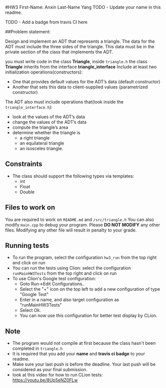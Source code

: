#HW3 First-Name: Anxin Last-Name Yang
TODO - Update your name in this readme.

TODO - Add a badge from travis CI here

##Problem statement:

Design and implement an ADT that represents a triangle. The data for the ADT must include the three sides of the triangle. This data must be in the private section of the class that implements the ADT.

you must write code in the class **Triangle**, inside `triangle.h` the class **Triangle** inherits from the interface **triangle_interface**
Include at least two initialization operations(constructors): 

* One that provides default values for the ADT’s data (default constructor)
* Another that sets this data to client-supplied values (parametrized constructor)

The ADT also must include operations that(look inside the `triangle_interface.h`):

* look at the values of the ADT’s data
* change the values of the ADT’s data 
* compute the triangle’s area
* determine whether the triangle is
    * a right triangle
    * an equilateral triangle
    * an isosceles triangle.
    
## Constraints
* The class should support the following types via templates:
    * int
    * Float
    * Double

## Files to work on
You are required to work on `README.md` and `/src/triangle.h`
You can also modify `main.cpp` to debug your program.
Please **DO NOT MODIFY** any other files. Modifying any other file will result in penalty to your grade.

## Running tests
* To run the program, select the configuration `hw3_run` from the top right and click on run
* You can run the tests using Clion: select the configuration `runMainHW3Tests` from the top right and click on run
* To use Clion's Google test configuration:
    * Goto Run->Edit Configurations..
    * Select the "+" icon on the top left to add a new configuration of type "Google Test"
    * Enter in a name, and also target configuration as "runMainHW3Tests"
    * Select Ok.
    * You can now use this configuration for better test display by CLion.

## Note
* The program would not compile at first because the class hasn't been completed in `triangle.h`
* It is required that you add your **name** and **travis ci badge** to your readme.
* Make sure your last push is before the deadline. Your last push will be considered as your final submission.
* look at this video for how to run CLion tests: https://youtu.be/8Up5eNZ0FLw
